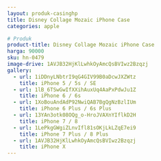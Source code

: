 ```yaml
---
layout: produk-casinghp
title: Disney Collage Mozaic iPhone Case
categories: apple

# Produk
product-title: Disney Collage Mozaic iPhone Case
harga: 90000
sku: hn-0479
image-drive: 1AVJB32HjKlLwhkOyAmcQsBVIwz2Bzqzj
gallery:
  - url: 1iDDnyLNbtrI9qG4GIV99B0aDcwJXZWtz
    title: iPhone 5 / 5s / SE
  - url: 1lB_6TSwGwIfXXihAuxUq4AaPxPdwJu1Z
    title: iPhone 6 / 6s
  - url: 1XoBouAndAdP92NwiQAB7BgQgNzBzlIUm
    title: iPhone 6 Plus / 6s Plus
  - url: 13YAn3otk08OQg_o-HroJVAXnYIflkD2H
    title: iPhone 7 / 8
  - url: 1LePkgGWgiZLnvIfl81sOKjLkLZqE7ei9
    title: iPhone 7 Plus / 8 Plus
  - url: 1AVJB32HjKlLwhkOyAmcQsBVIwz2Bzqzj
    title: iPhone X
---
```

